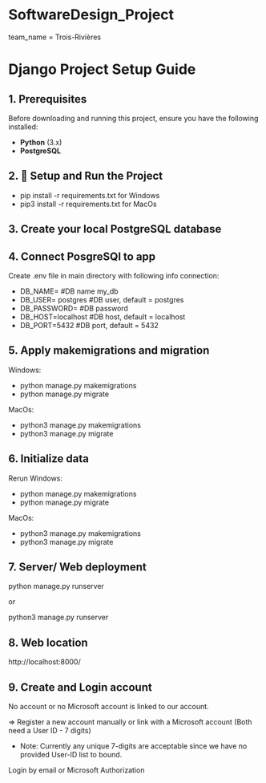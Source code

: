 # SoftwareDesign_Project
team_name = Trois-Rivières

# Django Project Setup Guide

## 1. Prerequisites
Before downloading and running this project, ensure you have the following installed:

- **Python** (3.x)
- **PostgreSQL** 


## 2. 🔧 Setup and Run the Project
- pip install -r requirements.txt    for Windows
- pip3 install -r requirements.txt    for MacOs

## 3. Create your local PostgreSQL database

## 4. Connect PosgreSQl to app
Create .env file in main directory with following info connection:
- DB_NAME= #DB name my_db         
- DB_USER= postgres #DB user, default = postgres
- DB_PASSWORD= #DB password
- DB_HOST=localhost #DB host, default = localhost
- DB_PORT=5432 #DB port, default = 5432

## 5. Apply makemigrations and migration
Windows:
- python manage.py makemigrations
- python manage.py migrate

MacOs:
- python3 manage.py makemigrations
- python3 manage.py migrate

## 6. Initialize data
Rerun
Windows:
- python manage.py makemigrations
- python manage.py migrate

MacOs:
- python3 manage.py makemigrations
- python3 manage.py migrate

## 7. Server/ Web deployment
python manage.py runserver

or

python3 manage.py runserver

## 8. Web location
http://localhost:8000/

## 9. Create and Login account
No account or no Microsoft account is linked to our account.

=> Register a new account manually or link with a Microsoft account (Both need a User ID - 7 digits)
- Note: Currently any unique 7-digits are acceptable since we have no provided User-ID list to bound.

Login by email or Microsoft Authorization


